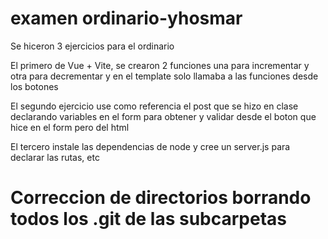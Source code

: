# examen ordinario-yhosmar

Se hiceron 3 ejercicios para el ordinario

El primero de Vue + Vite, se crearon 2 funciones una para incrementar y otra para decrementar y en el template solo llamaba a las funciones desde los botones

El segundo ejercicio use como referencia el post que se hizo en clase declarando variables en el form para obtener y validar desde el boton que hice en el form pero del html

El tercero instale las dependencias de node y cree un server.js para declarar las rutas, etc


# Correccion de directorios borrando todos los .git de las subcarpetas